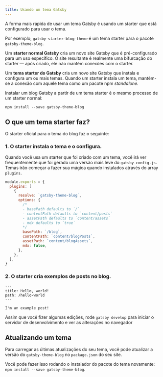 ```yaml
---
title: Usando um tema Gatsby
---
```


A forma mais rápida de usar um tema Gatsby é usando um starter que está configurado para usar o tema.

Por exemplo, `gatsby-starter-blog-theme` é um tema starter para o pacote `gatsby-theme-blog`.

Um **starter normal Gatsby** cria um novo site Gatsby que é pré-configurado para um uso específico. O site resultante é realmente uma bifurcação do starter — após criado, ele não mantém conexões com o starter.

Um **tema starter do Gatsby** cria um novo site Gatsby que instala e configura um ou mais temas. Quando um starter instala um tema, mantém-se a conexão com aquele tema como um pacote npm _standalone_.

Instalar um blog Gatsby a partir de um tema starter é o mesmo processo de um starter normal:

```shell
npm install --save gatsby-theme-blog
```

## O que um tema starter faz?

O starter oficial para o tema do blog faz o seguinte:

### 1. O starter instala o tema e o configura.

Quando você usa um starter que foi criado com um tema, você irá ver frequentemente que foi gerado uma versão mais leve do `gatsby-config.js`. Temas irão começar a fazer sua mágica quando instalados através do array `plugins`.

```javascript:title=gatsby-config.js
module.exports = {
  plugins: [
    {
      resolve: `gatsby-theme-blog`,
      options: {
        /*
        - basePath defaults to `/`
        - contentPath defaults to `content/posts`
        - assetPath defaults to `content/assets`
        - mdx defaults to `true`
        */
        basePath: `/blog`,
        contentPath: `content/blogPosts`,
        assetPath: `content/blogAssets`,
        mdx: false,
      },
    },
  ],
}
```

### 2. O starter cria exemplos de posts no blog.

```md:title=/content/posts/hello-world.mdx
---
title: Hello, world!
path: /hello-world
---

I'm an example post!
```

Assim que você fizer algumas edições, rode `gatsby develop` para iniciar o servidor de desenvolvimento e ver as alterações no navegador

## Atualizando um tema

Para carregar as últimas atualizações do seu tema, você pode atualizar a versão do `gatsby-theme-blog` no `package.json` do seu site.

Você pode fazer isso rodando o instalador do pacote do tema novamente: `npm install --save gatsby-theme-blog`.
